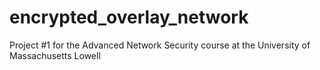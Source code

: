 # encrypted_overlay_network
Project #1 for the Advanced Network Security course at the University of Massachusetts Lowell
